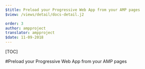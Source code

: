 ```yaml
---
$title: Preload your Progressive Web App from your AMP pages
$view: /views/detail/docs-detail.j2

order: 3
author: ampproject
translator: ampproject
$date: 11-09-2018
---
```


[TOC]

#Preload your Progressive Web App from your AMP pages
